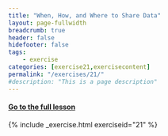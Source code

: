 ```yaml
---
title: "When, How, and Where to Share Data"
layout: page-fullwidth
breadcrumb: true
header: false
hidefooter: false
tags:
    - exercise
categories: [exercise21,exercisecontent]
permalink: "/exercises/21/"
#description: "This is a page description"
---
```

<h4><a href="{{ site.url }}{{ site.baseurl }}/modules/3/d">Go to the full lesson</a></h4>
{% include _exercise.html exerciseid="21" %}
